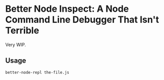 # Better Node Inspect: A Node Command Line Debugger That Isn't Terrible

Very WIP.

## Usage

```bash
better-node-repl the-file.js
```